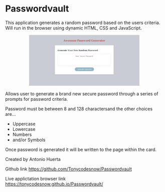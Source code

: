 # Passwordvault

This application generates a random password based on the users criteria.
Will run in the browser using dynamic HTML, CSS and JavaScript.

<p align="center"><img src="./assets/PasswordVault.png" width="70%"></p>

Allows user to generate a brand new secure password through a series of prompts for password criteria.

Password must be between 8 and 128 charactersand the other choices are...
* Uppercase
* Lowercase
* Numbers
* and/or Symbols 

Once password is generated it will be written to the page within the card.

Created by Antonio Huerta

Github link https://github.com/Tonycodesnow/Passwordvault

Live applictation browser link https://tonycodesnow.github.io/Passwordvault/
